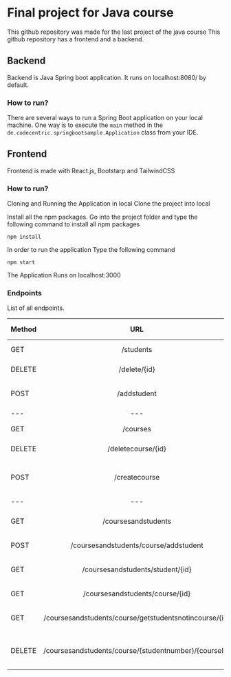 # Final project for Java course
This github repository was made for the last project of the java course
This github repository has a frontend and a backend.

## Backend
Backend is Java Spring boot application.
It runs on localhost:8080/ by default.

### How to run?
There are several ways to run a Spring Boot application on your local machine. One way is to execute the `main` method in the `de.codecentric.springbootsample.Application` class from your IDE.


## Frontend
Frontend is made with React.js, Bootstarp and TailwindCSS

### How to run?
Cloning and Running the Application in local
Clone the project into local

Install all the npm packages. Go into the project folder and type the following command to install all npm packages
````
npm install
````
In order to run the application Type the following command
````
npm start
````
The Application Runs on localhost:3000


### Endpoints
List of all endpoints.

| Method | URL | Description | Request Body |
| :---         |     :---:      |          ---: |   ---: |
| GET          | /students       | Retrieve all students    |  |
| DELETE     | /delete/{id}       | Delete student by id      | |
| POST     | /addstudent       | Add student      | name, age, avg, usernumber|
| ---         |     ---     |          --- |    |
| GET          | /courses       | Retrieve all courses    |  |
| DELETE     | /deletecourse/{id}       | Delete course by id      | |
| POST     | /createcourse       | Create a new course      | name, teacher, classRoom, courseID|
| ---         |     ---     |          --- |    |
| GET          | /coursesandstudents       | Retrieve all courses and students    |  |
| POST     | /coursesandstudents/course/addstudent       | Add student to course      | studentID, courseID |
| GET     | /coursesandstudents/student/{id}       | Gets all courses where student {id} is enrolled in   ||
| GET     | /coursesandstudents/course/{id}       | Gets all students in {id} course   ||
| GET     | /coursesandstudents/course/getstudentsnotincourse/{id}       | Gets all students that is <Strong>not</Strong> in {id} course   ||
| DELETE  | /coursesandstudents/course/{studentnumber}/{courseId}        | Delete student {studentnumber} from course {courseID}  ||

